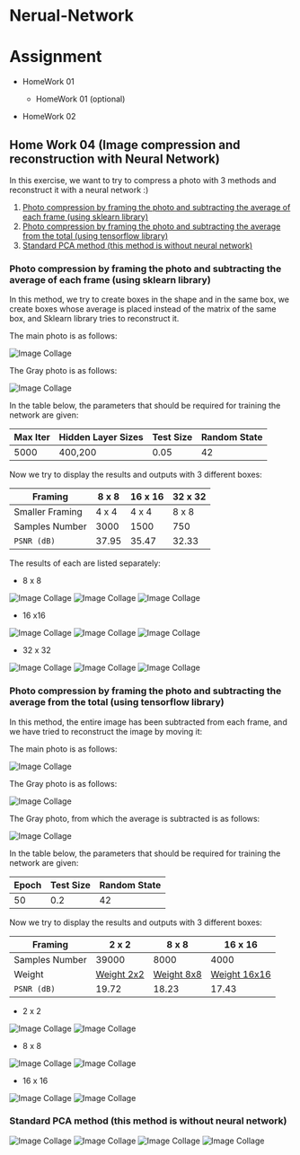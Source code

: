 # Nerual-Network

# Assignment 
+ HomeWork 01
  
    + HomeWork 01 (optional)
+ HomeWork 02


## Home Work 04 (Image compression and reconstruction with Neural Network)
In this exercise, we want to try to compress a photo with 3 methods and reconstruct it with a neural network :)

1. [Photo compression by framing the photo and subtracting the average of each frame (using sklearn library)](https://github.com/SMSajadi99/Nerual-Network/blob/main/README.md#photo-compression-by-framing-the-photo-and-subtracting-the-average-of-each-frame-using-sklearn-library)
2. [Photo compression by framing the photo and subtracting the average from the total (using tensorflow library)](https://github.com/SMSajadi99/Nerual-Network/blob/main/README.md#photo-compression-by-framing-the-photo-and-subtracting-the-average-from-the-total-using-tensorflow-library)
3. [Standard PCA method (this method is without neural network)](https://github.com/SMSajadi99/Nerual-Network/blob/main/README.md#standard-pca-method-this-method-is-without-neural-network)

 ### Photo compression by framing the photo and subtracting the average of each frame (using sklearn library)

In this method, we try to create boxes in the shape and in the same box, we create boxes whose average is placed instead of the matrix of the same box, and Sklearn library tries to reconstruct it.

The main photo is as follows:

![Image Collage](https://github.com/SMSajadi99/Nerual-Network/blob/main/assinments/4/Method01/16x16-1500/face.jpg)

The Gray photo is as follows:

![Image Collage](https://github.com/SMSajadi99/Nerual-Network/blob/main/assinments/4/Method01/16x16-1500/bw_face.jpg)


In the table below, the parameters that should be required for training the network are given:

Max Iter | Hidden Layer Sizes | Test Size | Random State
--- | --- | --- | ---
5000 | 400,200 | 0.05 | 42

Now we try to display the results and outputs with 3 different boxes:

Framing | 8 x 8 | 16 x 16 | 32 x 32
--- | --- | --- | ---
Smaller Framing | 4 x 4 | 4 x 4 | 8 x 8
Samples Number | 3000 | 1500 | 750
`PSNR (dB)` | 37.95 | 35.47  | 32.33

The results of each are listed separately:

* 8 x 8

![Image Collage](https://github.com/SMSajadi99/Nerual-Network/blob/main/assinments/4/Method01/8x8-3000/combined_image.png)
![Image Collage](https://github.com/SMSajadi99/Nerual-Network/blob/main/assinments/4/Method01/8x8-3000/combined_image_com.png)
![Image Collage](https://github.com/SMSajadi99/Nerual-Network/blob/main/assinments/4/Method01/8x8-3000/combined_image_results.png)

  
* 16 x16

![Image Collage](https://github.com/SMSajadi99/Nerual-Network/blob/main/assinments/4/Method01/16x16-1500/combined_image.png)
![Image Collage](https://github.com/SMSajadi99/Nerual-Network/blob/main/assinments/4/Method01/16x16-1500/combined_image_com.png)
![Image Collage](https://github.com/SMSajadi99/Nerual-Network/blob/main/assinments/4/Method01/16x16-1500/combined_image_results.png)

* 32 x 32

![Image Collage](https://github.com/SMSajadi99/Nerual-Network/blob/main/assinments/4/Method01/32x32-750/combined_image.png)
![Image Collage](https://github.com/SMSajadi99/Nerual-Network/blob/main/assinments/4/Method01/32x32-750/combined_image_com.png)
![Image Collage](https://github.com/SMSajadi99/Nerual-Network/blob/main/assinments/4/Method01/32x32-750/combined_image_results.png)




 ### Photo compression by framing the photo and subtracting the average from the total (using tensorflow library)
 
In this method, the entire image has been subtracted from each frame, and we have tried to reconstruct the image by moving it:

The main photo is as follows:

![Image Collage](https://github.com/SMSajadi99/Nerual-Network/blob/main/assinments/4/Method01/16x16-1500/face.jpg)

The Gray photo is as follows:

![Image Collage](https://github.com/SMSajadi99/Nerual-Network/blob/main/assinments/4/Method01/16x16-1500/bw_face.jpg)

The Gray photo, from which the average is subtracted is as follows:

![Image Collage](https://github.com/SMSajadi99/Nerual-Network/blob/main/assinments/4/Method02/16x16/reconstructed_com_image.jpg)


In the table below, the parameters that should be required for training the network are given:

Epoch |  Test Size | Random State
--- | --- | ---
50 |  0.2 | 42

Now we try to display the results and outputs with 3 different boxes:

Framing | 2 x 2 | 8 x 8 | 16 x 16
--- | --- | --- | ---
Samples Number | 39000 | 8000 | 4000
Weight | [Weight 2x2](https://github.com/SMSajadi99/Nerual-Network/blob/main/assinments/4/Method02/2x2/image_translation_model_2x2.h5) | [Weight 8x8](https://github.com/SMSajadi99/Nerual-Network/blob/main/assinments/4/Method02/8x8/image_translation_model_8x8.h5) | [Weight 16x16](https://github.com/SMSajadi99/Nerual-Network/blob/main/assinments/4/Method02/16x16/image_translation_model_16x16.h5)
`PSNR (dB)` | 19.72 | 18.23  | 17.43


* 2 x 2


![Image Collage](https://github.com/SMSajadi99/Nerual-Network/blob/main/assinments/4/Method02/2x2/bw_face.jpg)
![Image Collage](https://github.com/SMSajadi99/Nerual-Network/blob/main/assinments/4/Method02/2x2/reconstructed_final_2x2.jpg)


* 8 x 8


![Image Collage](https://github.com/SMSajadi99/Nerual-Network/blob/main/assinments/4/Method02/8x8/bw_face.jpg)
![Image Collage](https://github.com/SMSajadi99/Nerual-Network/blob/main/assinments/4/Method02/8x8/reconstructed_final_image_8x8.jpg)



* 16 x 16


![Image Collage](https://github.com/SMSajadi99/Nerual-Network/blob/main/assinments/4/Method02/8x8/bw_face.jpg)
![Image Collage](https://github.com/SMSajadi99/Nerual-Network/blob/main/assinments/4/Method02/16x16/reconstructed_final_image_16x16.jpg)

 
 

 ### Standard PCA method (this method is without neural network)

![Image Collage]()
![Image Collage]()
![Image Collage]()
![Image Collage]()

 
